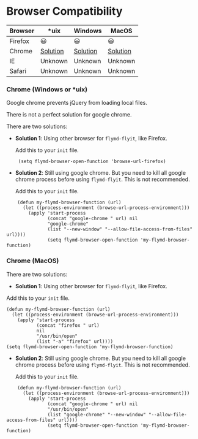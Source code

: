 # Browser Compatibility

| Browser | *uix | Windows | MacOS |
|---------|--------|----------|----|
| Firefox | :smiley: | :smiley: | :smiley: |
| Chrome | [Solution](#user-content-chrome-windows-or-uix) | [Solution](#user-content-chrome-windows-or-uix) | [Solution](#user-content-chrome-macos) |
| IE | Unknown | Unknown | Unknown |
| Safari | Unknown | Unknown | Unknown |

### Chrome (Windows or *uix)

Google chrome prevents jQuery from loading local files.

There is not a perfect solution for google chrome.

There are two solutions:

- **Solution 1**: Using other browser for `flymd-flyit`, like Firefox.

   Add this to your `init` file.

   ``` elisp
    (setq flymd-browser-open-function 'browse-url-firefox)
   ```

- **Solution 2**: Still using google chrome. But you need to kill all google chrome process before using `flymd-flyit`. This is not recommended.

   Add this to your `init` file.

```elisp
    (defun my-flymd-browser-function (url)
      (let ((process-environment (browse-url-process-environment)))
        (apply 'start-process
               (concat "google-chrome " url) nil
               "google-chrome"
               (list "--new-window" "--allow-file-access-from-files" url))))
               (setq flymd-browser-open-function 'my-flymd-browser-function)

```

### Chrome (MacOS)

There are two solutions:

- **Solution 1**: Using other browser for `flymd-flyit`, like Firefox.

Add this to your `init` file.

```elisp
(defun my-flymd-browser-function (url)
  (let ((process-environment (browse-url-process-environment)))
    (apply 'start-process
           (concat "firefox " url)
           nil
           "/usr/bin/open"
           (list "-a" "firefox" url))))
(setq flymd-browser-open-function 'my-flymd-browser-function)
```
- **Solution 2**: Still using google chrome. But you need to kill all google chrome process before using `flymd-flyit`. This is not recommended.

   Add this to your `init` file.

```elisp
    (defun my-flymd-browser-function (url)
      (let ((process-environment (browse-url-process-environment)))
        (apply 'start-process
               (concat "google-chrome " url) nil
               "/usr/bin/open"
               (list "google-chrome" "--new-window" "--allow-file-access-from-files" url))))
               (setq flymd-browser-open-function 'my-flymd-browser-function)

```













